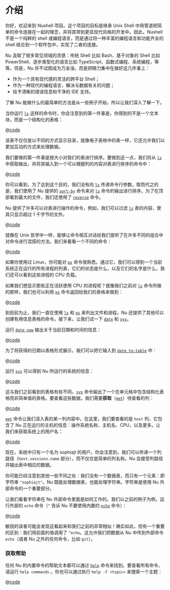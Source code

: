 # 介绍

你好，欢迎来到 Nushell 项目。这个项目的目标是继承 Unix Shell 中用管道把简单的命令连接在一起的理念，并将其带到更具现代风格的开发中。因此，Nushell 不是一个纯粹的 shell 或编程语言，而是通过将一种丰富的编程语言和功能齐全的 shell 结合到一个软件包中，实现了二者的连接。

Nu 汲取了很多常见领域的灵感：传统 Shell 比如 Bash、基于对象的 Shell 比如 PowerShell、逐步类型化的语言比如 TypeScript、函数式编程、系统编程，等等。但是，Nu 并不试图成为万金油，而是把精力集中在做好这几件事上：

- 作为一个具有现代感的灵活的跨平台 Shell；
- 作为一种现代的编程语言，解决与数据有关的问题；
- 给予清晰的错误信息和干净的 IDE 支持。

了解 Nu 能做什么的最简单的方法是从一些例子开始，所以让我们深入了解一下。

当你运行 [`ls`](/commands/docs/ls.md) 这样的命令时，你会注意到的第一件事是，你得到的不是一个文本块，而是一个结构化的表格：

@[code](@snippets/introduction/ls_example.sh)

该表不仅仅是以不同的方式显示目录，就像电子表格中的表一样，它还允许我们以更加互动的方式来处理数据。

我们要做的第一件事是按大小对我们的表进行排序。要做到这一点，我们将从 [`ls`](/commands/docs/ls.md) 中获取输出，并将其输入到一个可以根据列的内容对表进行排序的命令中：

@[code](@snippets/introduction/ls_sort_by_reverse_example.sh)

你可以看到，为了达到这个目的，我们没有向 [`ls`](/commands/docs/ls.md) 传递命令行参数。取而代之的是，我们使用了 Nu 提供的 [`sort-by`](/commands/docs/sort-by.md) 命令来对 [`ls`](/commands/docs/ls.md) 命令的输出进行排序。为了在顶部看到最大的文件，我们还使用了 [`reverse`](/commands/docs/reverse.md) 命令。

Nu 提供了许多可以对表进行操作的命令，例如，我们可以过滤 [`ls`](/commands/docs/ls.md) 表的内容，使其只显示超过 1 千字节的文件。

@[code](@snippets/introduction/ls_where_example.sh)

就像在 Unix 哲学中一样，能够让命令相互对话给我们提供了在许多不同的组合中对命令进行混搭的方法。我们来看看一个不同的命令：

@[code](@snippets/introduction/ps_example.sh)

如果你使用过 Linux，你可能对 [`ps`](/commands/docs/ps.md) 命令很熟悉。通过它，我们可以得到一个当前系统正在运行的所有进程的列表，它们的状态是什么，以及它们的名字是什么，我们还可以看到这些进程的 CPU 负载。

如果我们想显示那些正在活跃使用 CPU 的进程呢？就像我们之前对 [`ls`](/commands/docs/ls.md) 命令所做的那样，我们也可以利用 [`ps`](/commands/docs/ps.md) 命令返回给我们的表格来做到：

@[code](@snippets/introduction/ps_where_example.sh)

到目前为止，我们一直在使用 [`ls`](/commands/docs/ls.md) 和 [`ps`](/commands/docs/ps.md) 来列出文件和进程。Nu 还提供了其他可以创建有用信息表格的命令。接下来，让我们试一下 [`date`](/commands/docs/date.md) 和 [`sys`](/commands/docs/sys.md)。

运行 [`date now`](/commands/docs/date_now.md) 输出关于当前日期和时间的信息：

@[code](@snippets/introduction/date_example.sh)

为了将获得的日期以表格形式展示，我们可以把它输入到 [`date to-table`](/commands/docs/date_to-table.md) 中：

@[code](@snippets/introduction/date_table_example.sh)

运行 [`sys`](/commands/docs/sys.md) 可以得到 Nu 所运行的系统的信息：

@[code](@snippets/introduction/sys_example.sh)

这与我们之前看到的表格有些不同。[`sys`](/commands/docs/sys.md) 命令输出了一个在单元格中包含结构化表格而非简单值的表格。要查看这些数据，我们需要**获取**（[`get`](/commands/docs/get.md)）待查看的列：

@[code](@snippets/introduction/sys_get_example.sh)

[`get`](/commands/docs/get.md) 命令让我们深入表的某一列内容中。在这里，我们要查看的是 `host` 列，它包含了 Nu 正在运行的主机的信息：操作系统名称、主机名、CPU，以及更多。让我们来获取系统上的用户名：

@[code](@snippets/introduction/sys_get_nested_example.sh)

现在，系统中只有一个名为 sophiajt 的用户。你会注意到，我们可以传递一个列路径（`host.sessions.name` 部分），而不仅仅是简单的列名称。Nu 会接受列路径并输出表中相应的数据。

你可能已经注意到其他一些不同之处：我们没有一个数据表，而只有一个元素：即字符串 `"sophiajt"`。Nu 既能处理数据表，也能处理字符串。字符串是使用 Nu 外部命令的一个重要部分。

让我们看看字符串在 Nu 外部命令里面是如何工作的。我们以之前的例子为例，运行外部的 `echo` 命令（`^` 告诉 Nu 不要使用内置的 [`echo`](/commands/docs/echo.md) 命令）：

@[code](@snippets/introduction/sys_get_external_echo_example.sh)

敏锐的读者可能会发现这看起来和我们之前的非常相似！确实如此，但有一个重要的区别：我们用前面的值调用了 `^echo`。这允许我们把数据从 Nu 中传到外部命令 `echo`（或者 Nu 之外的任何命令，比如 `git`）。

### 获取帮助

任何 Nu 的内置命令的帮助文本都可以通过 [`help`](/commands/docs/help.md) 命令来找到。要查看所有命令，请运行 `help commands` 。你也可以通过执行 `help -f <topic>` 来搜索一个主题：

@[code](@snippets/introduction/help_example.sh)
